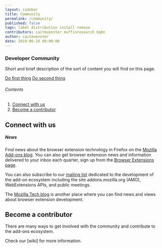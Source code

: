 ```yaml
---
layout: sidebar
title: Community
permalink: /community/
published: false
tags: label distribution install remove
contributors: caitmuenster muffinresearch bqbn
author: caitmuenster
date: 2019-06-24 09:00:00
---
```


<!-- Overview Page Hero Banner -->

<section class="overview-hero" style="background-image: url({% asset "community-overview-hero-bg.jpg" @optim @path %});">
<div class="module">
<article class="module-content grid-x grid-padding-x">
<div class="cell small-12">
<div class="overview-hero-description" markdown="1">

# Developer Community

Short and brief description of the sort of content you will find on this page.

</div>
<div class="overview-hero-cta">

<a href="/documentation/develop/getting-started-with-web-ext/" class="button">Do first thing</a>
<a href="/documentation/develop/build-an-extension-in-5-minutes" class="button secondary">Do second thing</a>

</div>
</div>
</article>
</div>
</section>

<!-- END: Overview Page Hero Banner -->

<!-- Single Column Body Module -->

<section id="connect-with-us-container" class="module">
<aside class="module-aside table-of-contents" markdown="1">

###### Contents

1. [Connect with us](#connect-with-us-container 'Connect with us')
2. [Become a contributor](#become-a-contributor-container 'Become a contributor')

</aside>
<article class="module-content grid-x grid-padding-x">
<div class="cell small-12" markdown="1">

## Connect with us

##### News

Find news about the browser extension technology in Firefox on the [Mozilla Add-ons blog](https://blog.mozilla.org/addons/). You can also get browser extension news and information delivered to your inbox each quarter, sign up from the [Browser Extensions page](https://blog.mozilla.org/addons/).

You can also subscribe to our [mailing list](https://blog.mozilla.org/addons/) dedicated to the development of the add-on ecosystem including the site addons.mozilla.org (AMO), WebExtensions APIs, and public meetings.

The [Mozilla Tech blog](https://blog.mozilla.org/addons/) is another place where you can find news and views about browser extension development.

</div>
</article>
</section>

<!-- END: Single Column Body Module -->

<!-- Single Column Body Module -->

<section id="become-a-contributor-container" class="module">
<article class="module-content grid-x grid-padding-x">
<div class="cell small-12" markdown="1">

## Become a contributor

There are many ways to get involved with the community and contribute to the add-ons ecosystem.

Check our [wiki] for more information.

</div>
</article>
</section>

<!-- END: Single Column Body Module -->
